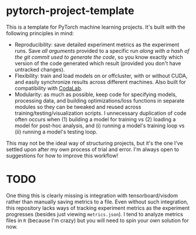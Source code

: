 # pytorch-project-template

This is a template for PyTorch machine learning projects. It's built with the
following principles in mind:

- Reproducibility: save detailed experiment metrics as the experiment runs.
    Save *all arguments* provided to a specific run *along with a hash of the
    git commit used to generate the code*, so you know exactly which version of
    the code generated which result (provided you don't have untracked
    changes).
- Flexibility: train and load models on or offcluster, with or without CUDA, and
  easily synchronize results across different machines. Also built for
  compatibility with [CodaLab](http://worksheets.codalab.org/).
- Modularity: as much as possible, keep code for specifying models, processing
  data, and building optimizations/loss functions in separate modules so they
  can be tweaked and reused across training/testing/visualization scripts. I
  unnecessary duplication of code often occurs when (1) building a model for
  training vs (2) loading a model for post-hoc analysis, and (i) running a
  model's training loop vs (ii) running a model's testing loop.

This may not be the ideal way of structuring projects, but it's the one I've
settled upon after my own process of trial and error. I'm always open to
suggestions for how to improve this workflow!

# TODO

One thing this is clearly missing is integration with tensorboard/visdom rather
than manually saving metrics to a file. Even without such integration, this
repository lacks ways of tracking experiment metrics as the experiment
progresses (besides just viewing `metrics.json`). I tend to analyze metrics
files in `R` (because I'm crazy) but you will need to spin your own solution
for now.
